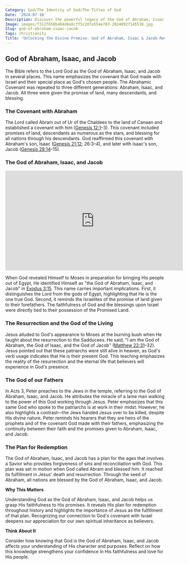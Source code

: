 ```yaml
---
Category: God/The Identity of God/The Titles of God
Date: '2024-07-16'
Description: Discover the powerful legacy of the God of Abraham, Isaac, and Jacob in this enlightening article. Unveil the divine connections and spiritual significance within these biblical figures.
Image: images/f312f658b404d8e8cff5c207a554e783-20240927145538.jpg
Slug: god-of-abraham-isaac-jacob
Tags: christianity
Title: 'Unlocking the Divine Promise: God of Abraham, Isaac & Jacob Revealed'
---
```


## God of Abraham, Isaac, and Jacob

The Bible refers to the Lord God as the God of Abraham, Isaac, and Jacob in several places. This name emphasizes the covenant that God made with Israel and their special place as God's chosen people. The Abrahamic Covenant was repeated to three different generations: Abraham, Isaac, and Jacob. All three were given the promise of land, many descendants, and blessing.

### The Covenant with Abraham

The Lord called Abram out of Ur of the Chaldees to the land of Canaan and established a covenant with him ([Genesis 12:1](https://www.bibleref.com/Genesis/12/Genesis-12-1.html)–3). This covenant included promises of land, descendants as numerous as the stars, and blessing for all nations through his descendants. God reaffirmed this covenant with Abraham's son, Isaac ([Genesis 21:12](https://www.bibleref.com/Genesis/21/Genesis-21-12.html); 26:3–4), and later with Isaac's son, Jacob ([Genesis 28:14](https://www.bibleref.com/Genesis/28/Genesis-28-14.html)–15). 

### The God of Abraham, Isaac, and Jacob


<iframe width="560" height="315" src="https://www.youtube.com/embed/fS2GQQgzM6k" frameborder="0" allow="autoplay; encrypted-media" allowfullscreen></iframe>


When God revealed Himself to Moses in preparation for bringing His people out of Egypt, He identified Himself as "the God of Abraham, Isaac, and Jacob" in [Exodus 3:15](https://www.bibleref.com/Exodus/3/Exodus-3-15.html). This name carries important implications. First, it distinguishes the Lord from the gods of Egypt, highlighting that He is the one true God. Second, it reminds the Israelites of the promise of land given to their forefathers. The faithfulness of God and the blessings upon Israel were directly tied to their possession of the Promised Land.

### The Resurrection and the God of the Living

Jesus alluded to God's appearance to Moses at the burning bush when He taught about the resurrection to the Sadducees. He said, "I am the God of Abraham, the God of Isaac, and the God of Jacob" ([Matthew 22:31](https://www.bibleref.com/Matthew/22/Matthew-22-31.html)–32). Jesus pointed out that these patriarchs were still alive in heaven, as God's verb usage indicates that He is their present God. This teaching emphasizes the reality of the resurrection and the eternal life that believers will experience in God's presence.

### The God of our Fathers

In Acts 3, Peter preaches to the Jews in the temple, referring to the God of Abraham, Isaac, and Jacob. He attributes the miracle of a lame man walking to the power of this God working through Jesus. Peter emphasizes that this same God who spoke to the patriarchs is at work in their midst. However, he also highlights a contrast—the Jews handed Jesus over to be killed, despite His divine nature. Peter reminds his hearers that they are heirs of the prophets and of the covenant God made with their fathers, emphasizing the continuity between their faith and the promises given to Abraham, Isaac, and Jacob.

### The Plan for Redemption

The God of Abraham, Isaac, and Jacob has a plan for the ages that involves a Savior who provides forgiveness of sins and reconciliation with God. This plan was set in motion when God called Abram and blessed him. It reached its fulfillment in Jesus' death and resurrection. Through the seed of Abraham, all nations are blessed by the God of Abraham, Isaac, and Jacob.

**Why This Matters**

Understanding God as the God of Abraham, Isaac, and Jacob helps us grasp His faithfulness to His promises. It reveals His plan for redemption throughout history and highlights the importance of Jesus as the fulfillment of that plan. Recognizing our connection to God's covenant with Israel deepens our appreciation for our own spiritual inheritance as believers.

**Think About It**

Consider how knowing that God is the God of Abraham, Isaac, and Jacob affects your understanding of His character and purposes. Reflect on how this knowledge strengthens your confidence in His faithfulness and love for His people.